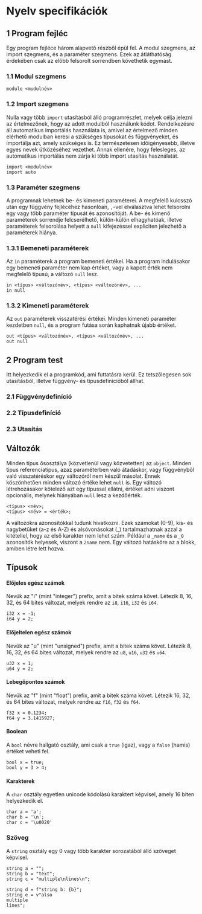 ﻿# Nyelv specifikációk

## 1 Program fejléc
Egy program fejléce három alapvető részből épül fel. A modul szegmens, az import szegmens, és a paraméter szegmens. Ezek az átláthatóság érdekében csak az előbb felsorolt sorrendben követhetik egymást.

### 1.1 Modul szegmens
```
module <mudulnév>
```

### 1.2 Import szegmens
Nulla vagy több `import` utasításból álló programrészlet, melyek célja jelezni az értelmezőnek, hogy az adott modulból használunk kódot. Rendelkezésre áll automatikus importálás használata is, amivel az értelmező minden elérhető modulban keresi a szükséges típusokat és függvényeket, és importálja azt, amely szükséges is. Ez természetesen időigényesebb, illetve egyes nevek ütközéséhez vezethet. Annak ellenére, hogy felesleges, az automatikus importálás nem zárja ki több import utasítás használatát.
```
import <modulnév>
import auto
```

### 1.3 Paraméter szegmens
A programnak lehetnek be- és kimeneti paraméterei. A megfelelő kulcsszó után egy függvény fejlécéhez hasonlóan, `,`-vel elválasztva lehet felsorolni egy vagy több paraméter típusát és azonosítóját. A be- és kimenő paraméterek sorrendje felcserélhető, külön-külön elhagyhatóak, illetve paraméterek felsorolása helyett a `null` kifejezéssel expliciten jelezhető a paraméterek hiánya.

### 1.3.1 Bemeneti paraméterek
Az `in` paraméterek a program bemeneti értékei. Ha a program indulásakor egy bemeneti paraméter nem kap értéket, vagy a kapott érték nem megfelelő típusú, a változó `null` lesz.
```
in <típus> <változónév>, <típus> <változónév>, ...
in null
```

### 1.3.2 Kimeneti paraméterek
Az `out` paraméterek visszatérési értékei. Minden kimeneti paraméter kezdetben `null`, és a program futása során kaphatnak újabb értéket.
```
out <típus> <változónév>, <típus> <változónév>, ...
out null
```

## 2 Program test
Itt helyezkedik el a programkód, ami futtatásra kerül. Ez tetszőlegesen sok utasításból, illetve függvény- és típusdefinícióból állhat.

### 2.1 Függvénydefiníció

### 2.2 Típusdefiníció

### 2.3 Utasítás


## Változók
Minden típus ősosztálya (közvetlenül vagy közvetetten) az `object`. Minden típus referenciatípus, azaz paraméterben való átadáskor, vagy függvényből való visszatéréskor egy változóról nem készül másolat. Ennek köszönhetően minden változó értéke lehet `null` is.
Egy változó létrehozásakor kötelező azt egy típussal ellátni, értéket adni viszont opcionális, melynek hiányában `null` lesz a kezdőérték.
```
<típus> <név>;
<típus> <név> = <érték>;
```
A változókra azonosítókkal tudunk hivatkozni. Ezek számokat (0-9), kis- és nagybetűket (a-z és A-Z) és alsóvonásokat (_) tartalmazhatnak azzal a kitétellel, hogy az első karakter nem lehet szám. Például a `_name` és a `_0` azonosítók helyesek, viszont a `2name` nem. Egy változó hatásköre az a blokk, amiben létre lett hozva.

## Típusok

#### Előjeles egész számok
Nevük az "i" (mint "integer") prefix, amit a bitek száma követ. Létezik 8, 16, 32, és 64 bites változat, melyek rendre az `i8`, `i16`, `i32` és `i64`.
```
i32 x = -1;
i64 y = 2;
```
#### Előjeltelen egész számok
Nevük az "u" (mint "unsigned") prefix, amit a bitek száma követ. Létezik 8, 16, 32, és 64 bites változat, melyek rendre az `u8`, `u16`, `u32` és `u64`.
```
u32 x = 1;
u64 y = 2;
```
#### Lebegőpontos számok
Nevük az "f" (mint "float") prefix, amit a bitek száma követ. Létezik 16, 32, és 64 bites változat, melyek rendre az `f16`, `f32` és `f64`.
```
f32 x = 0.1234;
f64 y = 3.1415927;
```
#### Boolean
A `bool` névre hallgató osztály, ami csak a `true` (igaz), vagy a `false` (hamis) értéket veheti fel.
```
bool x = true;
bool y = 3 > 4;
```
#### Karakterek
A `char` osztály egyetlen unicode kódolású karaktert képvisel, amely 16 biten helyezkedik el.
```
char a = 'a';
char b = '\n';
char c = '\u0020'
```

### Szöveg
A `string` osztály egy 0 vagy több karakter sorozatából álló szöveget képvisel.
```
string a = "";
string b = "text";
string c = "multiple\nlines\n";

string d = f"string b: {b}";
string e = v"also
multiple
lines";
```
